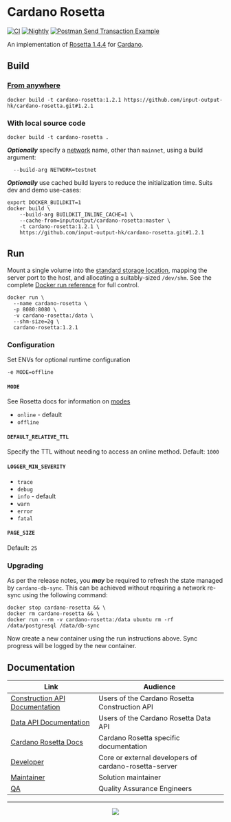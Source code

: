 # Cardano Rosetta
[![CI][img_src_CI]][workflow_CI] [![Nightly][img_src_Nightly]][workflow_Nightly] [![Postman Send Transaction Example](https://github.com/input-output-hk/cardano-rosetta/actions/workflows/postman_send_transaction_example.yml/badge.svg)](https://github.com/input-output-hk/cardano-rosetta/actions/workflows/postman_send_transaction_example.yml)

An implementation of [Rosetta 1.4.4] for [Cardano].

## Build

### [From anywhere]

```console
docker build -t cardano-rosetta:1.2.1 https://github.com/input-output-hk/cardano-rosetta.git#1.2.1
```
### With local source code
```
docker build -t cardano-rosetta .
```

**_Optionally_**  specify a [network] name, other than `mainnet`, using a build argument:

```console
  --build-arg NETWORK=testnet
```

**_Optionally_** use cached build layers to reduce the initialization time. Suits dev and demo 
use-cases:
```console
export DOCKER_BUILDKIT=1
docker build \
    --build-arg BUILDKIT_INLINE_CACHE=1 \
    --cache-from=inputoutput/cardano-rosetta:master \
    -t cardano-rosetta:1.2.1 \
    https://github.com/input-output-hk/cardano-rosetta.git#1.2.1
```

## Run

Mount a single volume into the [standard storage location], mapping the server port to the host, 
and allocating a suitably-sized `/dev/shm`. See the complete [Docker run reference] for full 
control.

```console
docker run \
  --name cardano-rosetta \
  -p 8080:8080 \
  -v cardano-rosetta:/data \
  --shm-size=2g \
  cardano-rosetta:1.2.1
```
### Configuration

Set ENVs for optional runtime configuration
```console
-e MODE=offline
```

#### `MODE`
See Rosetta docs for information on [modes]
- `online` - default
- `offline`

#### `DEFAULT_RELATIVE_TTL`
Specify the TTL without needing to access an online method. Default: `1000`

#### `LOGGER_MIN_SEVERITY`
- `trace`
- `debug`
- `info` - default
- `warn`
- `error`
- `fatal`

#### `PAGE_SIZE`
Default: `25`

### Upgrading
As per the release notes, you **_may_** be required to refresh the state managed by 
`cardano-db-sync`. This can be achieved without requiring a network re-sync using the following 
command:

```console
docker stop cardano-rosetta && \
docker rm cardano-rosetta && \
docker run --rm -v cardano-rosetta:/data ubuntu rm -rf /data/postgresql /data/db-sync
```
Now create a new container using the run instructions above. Sync progress will be logged by the new container. 

## Documentation

| Link                               | Audience                                                     |
| ---                                | ---                                                          |
| [Construction API Documentation]   | Users of the Cardano Rosetta Construction API                |
| [Data API Documentation]           | Users of the Cardano Rosetta Data API                        |
| [Cardano Rosetta Docs]             | Cardano Rosetta specific documentation                       |
| [Developer]                        | Core or external developers of cardano-rosetta-server        |
| [Maintainer]                       | Solution maintainer                                          |
| [QA]                               | Quality Assurance Engineers                                  |

<hr/>

<p align="center">
  <a href="https://github.com/input-output-hk/cardano-rosetta/blob/master/LICENSE.md"><img src="https://img.shields.io/github/license/input-output-hk/cardano-rosetta.svg?style=for-the-badge" /></a>
</p>

[img_src_CI]: https://github.com/input-output-hk/cardano-rosetta/workflows/CI/badge.svg
[workflow_CI]: https://github.com/input-output-hk/cardano-rosetta/actions?query=workflow%3ACI
[img_src_Nightly]: https://github.com/input-output-hk/cardano-rosetta/workflows/Nightly/badge.svg
[workflow_Nightly]: https://github.com/input-output-hk/cardano-rosetta/actions?query=workflow%3ANightly
[Rosetta 1.4.4]: https://www.rosetta-api.org/docs/1.4.4/welcome.html
[Cardano]: https://cardano.org/
[From anywhere]: https://www.rosetta-api.org/docs/node_deployment.html#build-anywhere
[network]: config/network
[standard storage location]: https://www.rosetta-api.org/docs/standard_storage_location.html
[Docker run reference]: https://docs.docker.com/engine/reference/run/
[modes]: https://www.rosetta-api.org/docs/node_deployment.html#multiple-modes
[docs]: cardano-rosetta-server/README.md
[Construction API Documentation]: https://www.rosetta-api.org/docs/construction_api_introduction.html
[Data API Documentation]: https://www.rosetta-api.org/docs/data_api_introduction.html
[Cardano Rosetta Docs]: ./docs
[Developer]: cardano-rosetta-server/README.md
[Maintainer]: docs/MAINTAINER.md
[QA]: docs/QA.md
